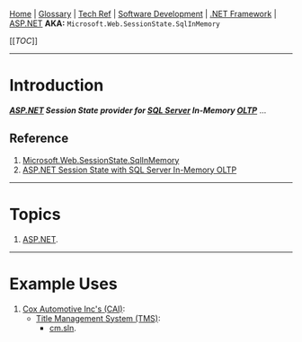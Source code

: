 [Home](/Slalom-LLC/Slalom-Consulting) | [Glossary](/Glossary) | [Tech Ref](/Tech-Ref) | [Software Development](/Tech-Ref/Software-Development) | [.NET Framework](/Tech-Ref/Software-Development/NET-Framework) | [ASP.NET](/Tech-Ref/Software-Development/NET-Framework/ASP.NET)
**AKA:** `Microsoft.Web.SessionState.SqlInMemory`

[[_TOC_]]

---
# Introduction
***[ASP.NET](/Tech-Ref/Software-Development/NET-Framework/ASP.NET) Session State provider for [SQL Server](/Tech-Ref/Microsoft/SQL-Server) In-Memory [OLTP](/Tech-Ref/Software-Development/Database/OLTP-\(Online-Transaction-Processing\))*** ...

## Reference
1. [Microsoft.Web.SessionState.SqlInMemory](https://www.nuget.org/packages/Microsoft.Web.SessionState.SqlInMemory/)
1. [ASP.NET Session State with SQL Server In-Memory OLTP](https://docs.microsoft.com/en-us/archive/blogs/sqlserverstorageengine/asp-net-session-state-with-sql-server-in-memory-oltp)

---
# Topics
1. [ASP.NET](/Tech-Ref/Software-Development/NET-Framework/ASP.NET).

---
# Example Uses
1. [Cox Automotive Inc's (CAI)](/Clients/CAI-\(Cox-Automotive-Inc\)):
   - [Title Management System (TMS)](/Clients/CAI-\(Cox-Automotive-Inc\)/Infrastructure-\(CAI\)/Systems-and-Services-\(CAI\)/TMS):
      - [cm.sln](/Clients/CAI-\(Cox-Automotive-Inc\)/Infrastructure-\(CAI\)/Systems-and-Services-\(CAI\)/TMS/cm.sln#third-party-components).
